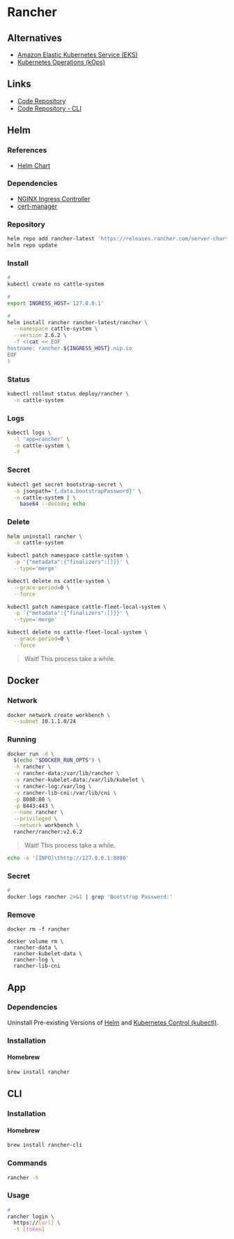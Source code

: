 # Rancher

<!--
https://github.com/rancher-sandbox/rancher-desktop
-->

## Alternatives

- [Amazon Elastic Kubernetes Service (EKS)](/aws/aws-eks.md)
- [Kubernetes Operations (kOps)](/kops.md)

## Links

- [Code Repository](https://github.com/rancher/rancher)
- [Code Repository - CLI](https://github.com/rancher/cli)

## Helm

### References

- [Helm Chart](https://github.com/rancher/rancher/tree/master/chart)

### Dependencies

- [NGINX Ingress Controller](/kubernetes/ingress-controllers/ingress-nginx/README.md#helm)
- [cert-manager](/cert-manager/README.md#helm)

### Repository

```sh
helm repo add rancher-latest 'https://releases.rancher.com/server-charts/latest'
helm repo update
```

### Install

```sh
#
kubectl create ns cattle-system

#
export INGRESS_HOST='127.0.0.1'

#
helm install rancher rancher-latest/rancher \
  --namespace cattle-system \
  --version 2.6.2 \
  -f <(cat << EOF
hostname: rancher.${INGRESS_HOST}.nip.io
EOF
)
```

### Status

```sh
kubectl rollout status deploy/rancher \
  -n cattle-system
```

### Logs

```sh
kubectl logs \
  -l 'app=rancher' \
  -n cattle-system \
  -f
```

### Secret

```sh
kubectl get secret bootstrap-secret \
  -o jsonpath='{.data.bootstrapPassword}' \
  -n cattle-system | \
    base64 --decode; echo
```

### Delete

```sh
helm uninstall rancher \
  -n cattle-system

kubectl patch namespace cattle-system \
  -p '{"metadata":{"finalizers":[]}}' \
  --type='merge'

kubectl delete ns cattle-system \
  --grace-period=0 \
  --force

kubectl patch namespace cattle-fleet-local-system \
  -p '{"metadata":{"finalizers":[]}}' \
  --type='merge'

kubectl delete ns cattle-fleet-local-system \
  --grace-period=0 \
  --force
```

> Wait! This process take a while.

## Docker

### Network

```sh
docker network create workbench \
  --subnet 10.1.1.0/24
```

### Running

```sh
docker run -d \
  $(echo "$DOCKER_RUN_OPTS") \
  -h rancher \
  -v rancher-data:/var/lib/rancher \
  -v rancher-kubelet-data:/var/lib/kubelet \
  -v rancher-log:/var/log \
  -v rancher-lib-cni:/var/lib/cni \
  -p 8080:80 \
  -p 8443:443 \
  --name rancher \
  --privileged \
  --network workbench \
  rancher/rancher:v2.6.2
```

> Wait! This process take a while.

```sh
echo -e '[INFO]\thttp://127.0.0.1:8080'
```

### Secret

```sh
#
docker logs rancher 2>&1 | grep 'Bootstrap Password:'
```

### Remove

```shm
docker rm -f rancher

docker volume rm \
  rancher-data \
  rancher-kubelet-data \
  rancher-log \
  rancher-lib-cni
```

## App

### Dependencies

Uninstall Pre-existing Versions of [Helm](/helm/README.md) and [Kubernetes Control (kubectl)](/kubectl/README.md).

### Installation

#### Homebrew

```sh
brew install rancher
```

## CLI

### Installation

#### Homebrew

```sh
brew install rancher-cli
```

### Commands

```sh
rancher -h
```

### Usage

```sh
#
rancher login \
  https://[url] \
  -t [token]
```

<!-- ## Issues -->

<!-- ### Host Resolve

```log
INFO: Using resolv.conf: nameserver 10.254.1.134 nameserver 172.17.10.57 nameserver 10.8.4.1 search example.com
ERROR: https://rancher.example.com/ping is not accessible (Could not resolve host: rancher.example.com)
```

```sh
# sudo vim /etc/resolv.conf
# search rancher.cattle-system.svc.cluster.local cattle-system.svc.cluster.local svc.cluster.local cluster.local

sudo hostess add rancher.example.com 10.254.1.88

sudo systemctl restart kubelet

for pod in `kubectl get pods -o json -n cattle-system | jq -r '.items[] | select(.metadata.labels.app | contains("cattle-agent")) | .metadata.name'`; do kubectl delete pod $pod -n cattle-system; done

kubectl delete pod \
  -l 'app=cattle-cluster-agent' \
  -n cattle-system
``` -->
